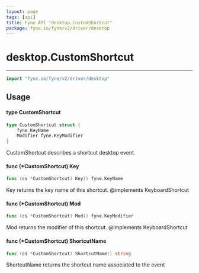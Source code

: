 ```yaml
---
layout: page
tags: [api]
title: Fyne API "desktop.CustomShortcut"
package: fyne.io/fyne/v2/driver/desktop
---
```


# desktop.CustomShortcut
---
```go
import "fyne.io/fyne/v2/driver/desktop"
```

## Usage

#### type CustomShortcut

```go
type CustomShortcut struct {
	fyne.KeyName
	Modifier fyne.KeyModifier
}
```

CustomShortcut describes a shortcut desktop event.

#### func (*CustomShortcut) Key

```go
func (cs *CustomShortcut) Key() fyne.KeyName
```
Key returns the key name of this shortcut. @implements KeyboardShortcut

#### func (*CustomShortcut) Mod

```go
func (cs *CustomShortcut) Mod() fyne.KeyModifier
```
Mod returns the modifier of this shortcut. @implements KeyboardShortcut

#### func (*CustomShortcut) ShortcutName

```go
func (cs *CustomShortcut) ShortcutName() string
```
ShortcutName returns the shortcut name associated to the event
